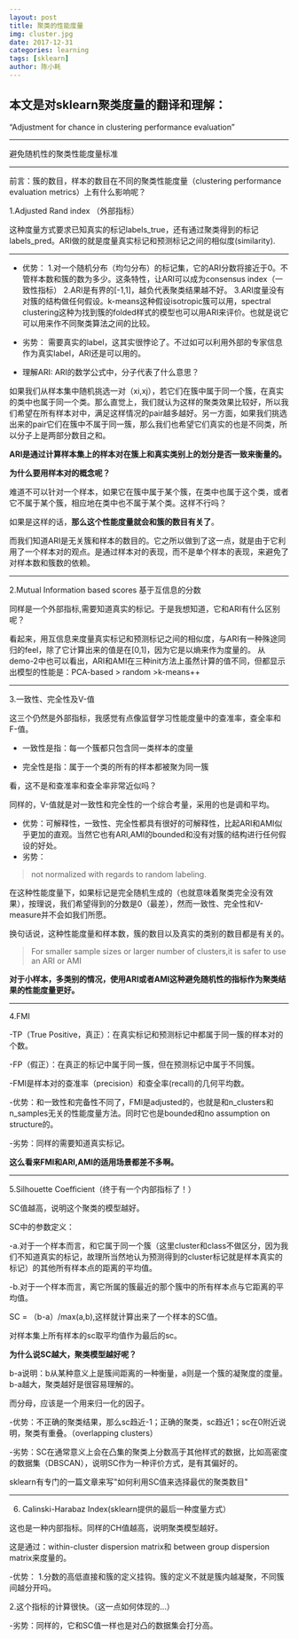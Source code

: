 ```yaml
---
layout: post
title: 聚类的性能度量
img: cluster.jpg
date: 2017-12-31
categories: learning
tags: [sklearn]
author: 陈小耗
---
```

本文是对sklearn聚类度量的翻译和理解：
--------------------

 “Adjustment for chance in clustering performance evaluation”
 ***
 避免随机性的聚类性能度量标准
 ***
前言：簇的数目，样本的数目在不同的聚类性能度量（clustering performance evaluation metrics）上有什么影响呢？

 1.Adjusted Rand index （外部指标）

 这种度量方式要求已知真实的标记labels_true，还有通过聚类得到的标记labels_pred。ARI做的就是度量真实标记和预测标记之间的相似度(similarity).
***
- 优势： 1.对一个随机分布（均匀分布）的标记集，它的ARI分数将接近于0。不管样本数和簇的数为多少。这条特性，让ARI可以成为consensus index（一致性指标）
       2.ARI是有界的[-1,1]，越负代表聚类结果越不好。
       3.ARI度量没有对簇的结构做任何假设。k-means这种假设isotropic簇可以用，spectral clustering这种为找到簇的folded样式的模型也可以用ARI来评价。也就是说它可以用来作不同聚类算法之间的比较。

- 劣势： 需要真实的label，这其实很悖论了。不过如可以利用外部的专家信息作为真实label，ARI还是可以用的。


- 理解ARI: ARI的数学公式中，分子代表了什么意思？

如果我们从样本集中随机挑选一对（xi,xj），若它们在簇中属于同一个簇，在真实的类中也属于同一个类。那么直觉上，我们就认为这样的聚类效果比较好，所以我们希望在所有样本对中，满足这样情况的pair越多越好。另一方面，如果我们挑选出来的pair它们在簇中不属于同一簇，那么我们也希望它们真实的也是不同类，所以分子上是两部分数目之和。

**ARI是通过计算样本集上的样本对在簇上和真实类别上的划分是否一致来衡量的。**

**为什么要用样本对的概念呢？**

难道不可以针对一个样本，如果它在簇中属于某个簇，在类中也属于这个类，或者它不属于某个簇，相应地在类中也不属于某个类。这样不行吗？

如果是这样的话，**那么这个性能度量就会和簇的数目有关了**。

而我们知道ARI是无关簇和样本的数目的。它之所以做到了这一点，就是由于它利用了一个样本对的观点。是通过样本对的表现，而不是单个样本的表现，来避免了对样本数和簇数的依赖。

***
2.Mutual Information based scores 基于互信息的分数

同样是一个外部指标,需要知道真实的标记。于是我想知道，它和ARI有什么区别呢？

看起来，用互信息来度量真实标记和预测标记之间的相似度，与ARI有一种殊途同归的feel，除了它计算出来的值是在[0,1]，因为它是以熵来作为度量的。
从demo-2中也可以看出，ARI和AMI在三种init方法上虽然计算的值不同，但都显示出模型的性能是：PCA-based > random >k-means++

***
3.一致性、完全性及V-值

这三个仍然是外部指标，我感觉有点像监督学习性能度量中的查准率，查全率和F-值。

- 一致性是指：每一个簇都只包含同一类样本的度量

- 完全性是指：属于一个类的所有的样本都被聚为同一簇

看，这不是和查准率和查全率非常近似吗？

同样的，V-值就是对一致性和完全性的一个综合考量，采用的也是调和平均。


- 优势：可解释性，一致性、完全性都具有很好的可解释性，比起ARI和AMI似乎更加的直观。当然它也有ARI,AMI的bounded和没有对簇的结构进行任何假设的好处。
- 劣势：
> not normalized with regards to random labeling.

在这种性能度量下，如果标记是完全随机生成的（也就意味着聚类完全没有效果），按理说，我们希望得到的分数是0（最差），然而一致性、完全性和V-measure并不会如我们所愿。

换句话说，这种性能度量和样本数，簇的数目以及真实的类别的数目都是有关的。

> For smaller sample sizes or larger number of clusters,it is safer to use an ARI or AMI

**对于小样本，多类别的情况，使用ARI或者AMI这种避免随机性的指标作为聚类结果的性能度量更好。**

***
4.FMI

-TP（True Positive，真正）：在真实标记和预测标记中都属于同一簇的样本对的个数。

-FP（假正）：在真正的标记中属于同一簇，但在预测标记中属于不同簇。

-FMI是样本对的查准率（precision）和查全率(recall)的几何平均数。

-优势：和一致性和完备性不同了，FMI是adjusted的，也就是和n_clusters和n_samples无关的性能度量方法。同时它也是bounded和no assumption on structure的。

-劣势：同样的需要知道真实标记。

**这么看来FMI和ARI,AMI的适用场景都差不多啊。**

***
5.Silhouette Coefficient（终于有一个内部指标了！）

SC值越高，说明这个聚类的模型越好。

SC中的参数定义： 

-a.对于一个样本而言，和它属于同一个簇（这里cluster和class不做区分，因为我们不知道真实的标记，故理所当然地认为预测得到的cluster标记就是样本真实的标记）的其他所有样本点的距离的平均值。

-b.对于一个样本而言，离它所属的簇最近的那个簇中的所有样本点与它距离的平均值。

SC = （b-a）/max(a,b),这样就计算出来了一个样本的SC值。

对样本集上所有样本的sc取平均值作为最后的sc。

**为什么说SC越大，聚类模型越好呢？**

b-a说明：b从某种意义上是簇间距离的一种衡量，a则是一个簇的凝聚度的度量。b-a越大，聚类越好是很容易理解的。

而分母，应该是一个用来归一化的因子。

-优势：不正确的聚类结果，那么sc趋近-1；正确的聚类，sc趋近1；sc在0附近说明，聚类有重叠。（overlapping clusters）

-劣势：SC在通常意义上会在凸集的聚类上分数高于其他样式的数据，比如高密度的数据集（DBSCAN），说明SC作为一种评价方式，是有其偏好的。

sklearn有专门的一篇文章来写"如何利用SC值来选择最优的聚类数目"
***
6. Calinski-Harabaz Index(sklearn提供的最后一种度量方式）

这也是一种内部指标。同样的CH值越高，说明聚类模型越好。

这是通过：within-cluster dispersion matrix和 between group dispersion matrix来度量的。

-优势：
1.分数的高低直接和簇的定义挂钩。簇的定义不就是簇内越凝聚，不同簇间越分开吗。

2.这个指标的计算很快。（这一点如何体现的...）

-劣势：同样的，它和SC值一样也是对凸的数据集会打分高。
 
 










